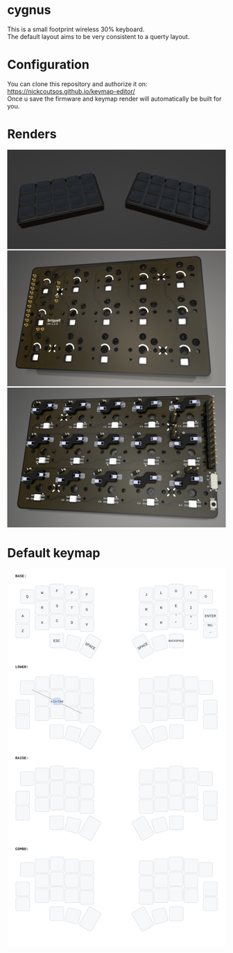 # cygnus
This is a small footprint wireless 30% keyboard.  
The default layout aims to be very consistent to a querty layout.  

# Configuration
You can clone this repository and authorize it on:  
https://nickcoutsos.github.io/keymap-editor/  
Once u save the firmware and keymap render will automatically be built for you.  

# Renders
![keymap](./renders/full.png)
![keymap](./renders/top.png)
![keymap](./renders/bottom.png)


# Default keymap
![keymap](./renders/cygnus.svg)